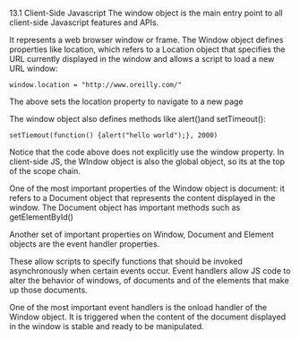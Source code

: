 13.1 Client-Side Javascript
  The window object is the main entry point to all client-side Javascript features and APIs.

  It represents a web browser window or frame. The Window object defines properties like location, which refers to a Location object that specifies the URL currently displayed in the window and allows a script to load a new URL window:

  ```JS
  window.location = "http://www.oreilly.com/"
  ```
  The above sets the location property to navigate to a new page

  The window object also defines methods like alert()and setTimeout():

  ```JS
  setTiemout(function() {alert("hello world");}, 2000)
  ```

  Notice that the code above does not explicitly use the window property. In client-side JS, the WIndow object is also the global object, so its at the top of the scope chain.

  One of the most important properties of the Window object is document: it refers to a Document object that represents the content displayed in the window. The Document object has important methods such as getElementById()

  Another set of important properties on Window, Document and Element objects are the event handler properties.

  These allow scripts to specify functions that should be invoked asynchronously when certain events occur. Event handlers allow JS code to alter the behavior of windows, of documents and of the elements that make up those documents.

  One of the most important event handlers is the onload handler of the Window object. It is triggered when the content of the document displayed in the window is stable and ready to be manipulated.